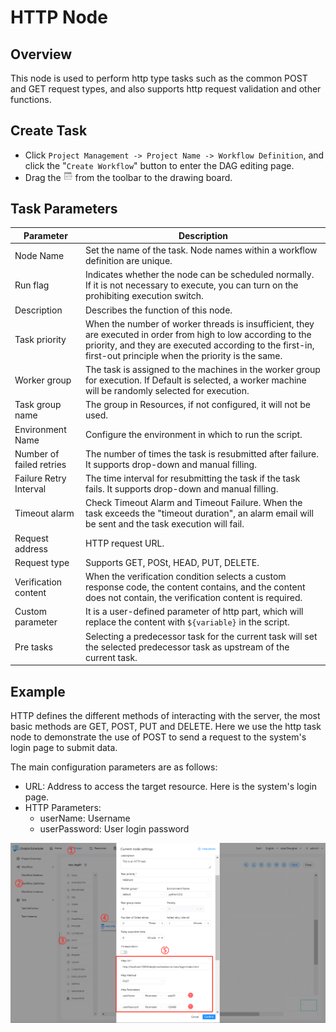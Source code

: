 # HTTP Node

## Overview

This node is used to perform http type tasks such as the common POST and GET request types, and also supports http request validation and other functions.

## Create Task

-  Click `Project Management -> Project Name -> Workflow Definition`, and click the "`Create Workflow`" button to enter the DAG editing page.
- Drag the <img src="../../../../img/tasks/icons/http.png" width="15"/> from the toolbar to the drawing board.

## Task Parameters

| **Parameter** | **Description** |
| ------- | ---------- |
| Node Name | Set the name of the task. Node names within a workflow definition are unique. |
| Run flag | Indicates whether the node can be scheduled normally. If it is not necessary to execute, you can turn on the prohibiting execution switch. |
| Description | Describes the function of this node. |
| Task priority | When the number of worker threads is insufficient, they are executed in order from high to low according to the priority, and they are executed according to the first-in, first-out principle when the priority is the same. |
| Worker group | The task is assigned to the machines in the worker group for execution. If Default is selected, a worker machine will be randomly selected for execution. |
| Task group name | The group in Resources, if not configured, it will not be used. | 
| Environment Name | Configure the environment in which to run the script. |
| Number of failed retries | The number of times the task is resubmitted after failure. It supports drop-down and manual filling. | 
| Failure Retry Interval | The time interval for resubmitting the task if the task fails. It supports drop-down and manual filling. | 
| Timeout alarm | Check Timeout Alarm and Timeout Failure. When the task exceeds the "timeout duration", an alarm email will be sent and the task execution will fail. |
| Request address | HTTP request URL. |
| Request type | Supports GET, POSt, HEAD, PUT, DELETE. || Request parameters |Supports Parameter, Body, Headers. || Verification conditions | Supports default response code, custom response code, content included, content not included.|
| Verification content | When the verification condition selects a custom response code, the content contains, and the content does not contain, the verification content is required. |
| Custom parameter | It is a user-defined parameter of http part, which will replace the content with `${variable}` in the script. |
| Pre tasks | Selecting a predecessor task for the current task will set the selected predecessor task as upstream of the current task. |

## Example

HTTP defines the different methods of interacting with the server, the most basic methods are GET, POST, PUT and DELETE. Here we use the http task node to demonstrate the use of POST to send a request to the system's login page to submit data.

The main configuration parameters are as follows:

- URL: Address to access the target resource. Here is the system's login page.
- HTTP Parameters:
     - userName: Username
     - userPassword: User login password

![http_task](../../../../img/tasks/demo/http_task01.png)

